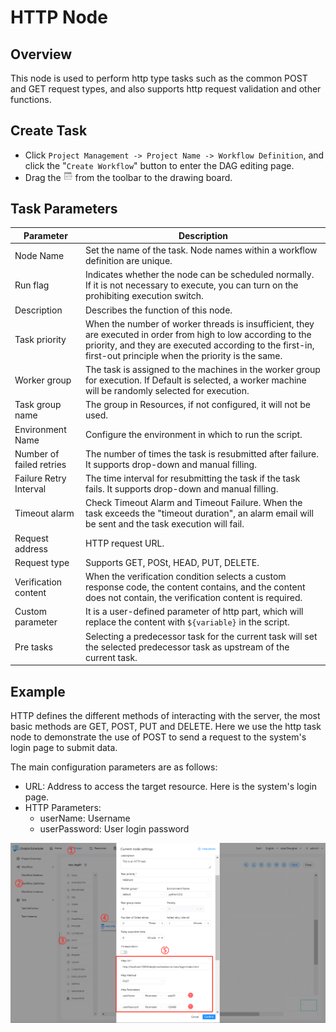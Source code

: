 # HTTP Node

## Overview

This node is used to perform http type tasks such as the common POST and GET request types, and also supports http request validation and other functions.

## Create Task

-  Click `Project Management -> Project Name -> Workflow Definition`, and click the "`Create Workflow`" button to enter the DAG editing page.
- Drag the <img src="../../../../img/tasks/icons/http.png" width="15"/> from the toolbar to the drawing board.

## Task Parameters

| **Parameter** | **Description** |
| ------- | ---------- |
| Node Name | Set the name of the task. Node names within a workflow definition are unique. |
| Run flag | Indicates whether the node can be scheduled normally. If it is not necessary to execute, you can turn on the prohibiting execution switch. |
| Description | Describes the function of this node. |
| Task priority | When the number of worker threads is insufficient, they are executed in order from high to low according to the priority, and they are executed according to the first-in, first-out principle when the priority is the same. |
| Worker group | The task is assigned to the machines in the worker group for execution. If Default is selected, a worker machine will be randomly selected for execution. |
| Task group name | The group in Resources, if not configured, it will not be used. | 
| Environment Name | Configure the environment in which to run the script. |
| Number of failed retries | The number of times the task is resubmitted after failure. It supports drop-down and manual filling. | 
| Failure Retry Interval | The time interval for resubmitting the task if the task fails. It supports drop-down and manual filling. | 
| Timeout alarm | Check Timeout Alarm and Timeout Failure. When the task exceeds the "timeout duration", an alarm email will be sent and the task execution will fail. |
| Request address | HTTP request URL. |
| Request type | Supports GET, POSt, HEAD, PUT, DELETE. || Request parameters |Supports Parameter, Body, Headers. || Verification conditions | Supports default response code, custom response code, content included, content not included.|
| Verification content | When the verification condition selects a custom response code, the content contains, and the content does not contain, the verification content is required. |
| Custom parameter | It is a user-defined parameter of http part, which will replace the content with `${variable}` in the script. |
| Pre tasks | Selecting a predecessor task for the current task will set the selected predecessor task as upstream of the current task. |

## Example

HTTP defines the different methods of interacting with the server, the most basic methods are GET, POST, PUT and DELETE. Here we use the http task node to demonstrate the use of POST to send a request to the system's login page to submit data.

The main configuration parameters are as follows:

- URL: Address to access the target resource. Here is the system's login page.
- HTTP Parameters:
     - userName: Username
     - userPassword: User login password

![http_task](../../../../img/tasks/demo/http_task01.png)

